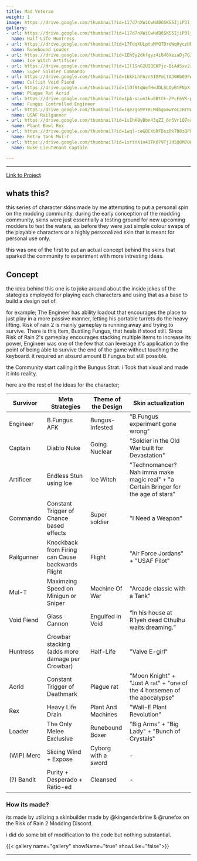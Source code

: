```yaml
---
title: Mad Veteran
weight: 1
image: https://drive.google.com/thumbnail?id=117d7nXWiCwNdB6SKS5IjiP3ljozQtlKg&sz=w1000
gallery:
- url: https://drive.google.com/thumbnail?id=117d7nXWiCwNdB6SKS5IjiP3ljozQtlKg&sz=w1000
  name: Half-Life Huntress
- url: https://drive.google.com/thumbnail?id=17FdqXULptuMYQTDreWq0yczHEcmLNFWy&sz=w1000
  name: Runebound Loader
- url: https://drive.google.com/thumbnail?id=1EhSy2dkfgyz4i646XeiaDj7GJerMmr0M&sz=w1000
  name: Ice Witch Artificer
- url: https://drive.google.com/thumbnail?id=1Il1SnG2UIQEKPjz-BiAdSxv2zDnGma18&sz=w1000
  name: Super Soldier Commando
- url: https://drive.google.com/thumbnail?id=1bkkLhFAznSIOPmitAJ0Hb09Fwj0sjsy8&sz=w1000
  name: Cultist Void Fiend
- url: https://drive.google.com/thumbnail?id=1lOf9tqWefHwJDLSLOpBtFNpX-OUS7pTe&sz=w1000
  name: Plague Rat Acrid
- url: https://drive.google.com/thumbnail?id=1pA-sLun1ku8BtCE-ZPcF6VK-pRAu3u3y&sz=w1000
  name: Fungus Controlled Engineer
- url: https://drive.google.com/thumbnail?id=1qezgo9VYRLMdbgomwYoCJHrRWga1jCOw&sz=w1000
  name: USAF Railgunner
- url: https://drive.google.com/thumbnail?id=1sIhK8yBbn43qZI_6n5Vr1Q7eaAmdIPlY&sz=w1000
  name: Plant Bowl Rex
- url: https://drive.google.com/thumbnail?id=1wql-ceGQCXbRFDsz0k7B8zQPLoTZI_jS&sz=w1000
  name: Retro Tank Mul-T
- url: https://drive.google.com/thumbnail?id=1xYtYX1n43TK079TjJd5QOM7OH1I0ECZb&sz=w1000
  name: Nuke Lieutenant Captain

---
```

<!--more-->
---

[Link to Project](https://thunderstore.io/package/KrononConspirator/MadVeteran_Skinpack/)

## whats this?

this series of character skins made by me attempting to put a personal spin on the modding community. 
during the early conception of the modding community, skins were just essentially a testing ground for new upcoming modders to test the waters, as before they were just simple colour swaps of the playable characters or a highly personalized skin that is meant for personal use only.

this was one of the first to put an actual concept behind the skins that sparked the community to experiment with more intresting ideas.

## Concept
the idea behind this one is to joke around about the inside jokes of the stategies employed for playing each characters and using that as a base to build a design out of.

for example;
The Engineer has ability loadout that encourages the place to just play in a more passive manner, letting his portable turrets do the heavy lifting. Risk of rain 2 is mainly gameplay is running away and trying to survive. There is this Item, Bustling Fungus, that heals if stood still. Since Risk of Rain 2's gameplay encourages stacking multiple items to increase its power, Engineer was one of the few that can leverage it's application to the point of being able to survive the end of the game without touching the keyboard. it required an absurd amount B.Fungus but still possible.

the Community start calling it the Bungus Strat. i Took that visual and made it into reality.

here are the rest of the ideas for the character;

| Survivor     | Meta Strategies | Theme of the Design | Skin actualization |
|--------------|----------|-------|-------------------|
|Engineer|B.Fungus AFK | Bungus-Infested |"B.Fungus experiment gone wrong"|
|Captain| Diablo Nuke |Going Nuclear|"Soldier in the Old War built for Devastation"|
|Artificer|Endless Stun using Ice |Ice Witch|"Technomancer? Nah imma make magic real" + "a Certain Bringer for the age of stars"|
|Commando|Constant Trigger of Chance based effects|Super soldier|"I Need a Weapon"|
|Railgunner|Knockback from Firing can Cause backwards Flight |Flight| "Air Force Jordans" + "USAF Pilot"|
|Mul-T|Maximzing Speed on Minigun or Sniper |Machine Of War| "Arcade classic with a Tank" |
|Void Fiend|Glass Cannon |Engulfed in Void| “In his house at R’lyeh dead Cthulhu waits dreaming.” |
|Huntress|Crowbar stacking (adds more damage per Crowbar) |Half-Life| "Valve E-girl" |
|Acrid|Constant Trigger of Deathmark |Plague rat| "Moon Knight" + "Just A rat" + "one of the 4 horsemen of the apocalypse" |
|Rex|Heavy Life Drain| Plant And Machines |"Wall-E Plant Revolution"|
|Loader|The Only Melee Exclusive|Runebound Boxer|"Big Arms" + "Big Lady" + "Bunch of Crystals"|
|(WIP) Merc|Slicing Wind + Expose|Cyborg with a sword|-|
|(?) Bandit|Purity + Desperado + Ratio-ed|Cleansed|-|


### How its made?

its made by utilizing a skinbuilder made by @kingenderbrine & @runefox on the Risk of Rain 2 Modding Discord. 

i did do some bit of modification to the code but nothing substantial.

{{< gallery name="gallery" showName="true" showLike="false">}}

---